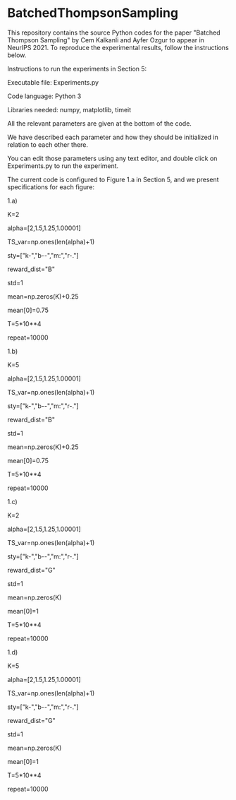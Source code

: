 # BatchedThompsonSampling

This repository contains the source Python codes for the paper "Batched Thompson Sampling" by Cem Kalkanli and Ayfer Ozgur to appear in NeurIPS 2021. To reproduce the experimental results, follow the instructions below.

Instructions to run the experiments in Section 5:

Executable file: Experiments.py

Code language: Python 3

Libraries needed: numpy, matplotlib, timeit

All the relevant parameters are given at the bottom of the code. 

We have described each parameter and how they should be initialized in relation to each other there.

You can edit those parameters using any text editor, and double click on Experiments.py to run the experiment.

The current code is configured to Figure 1.a in Section 5, and we present specifications for each figure:

1.a)

K=2

alpha=[2,1.5,1.25,1.00001]

TS_var=np.ones(len(alpha)+1)

sty=["k-","b--","m:","r-."]

reward_dist="B"

std=1

mean=np.zeros(K)+0.25

mean[0]=0.75

T=5*10**4

repeat=10000


1.b)

K=5

alpha=[2,1.5,1.25,1.00001]

TS_var=np.ones(len(alpha)+1)

sty=["k-","b--","m:","r-."]

reward_dist="B"

std=1

mean=np.zeros(K)+0.25

mean[0]=0.75

T=5*10**4

repeat=10000


1.c)

K=2

alpha=[2,1.5,1.25,1.00001]

TS_var=np.ones(len(alpha)+1)

sty=["k-","b--","m:","r-."]

reward_dist="G"

std=1

mean=np.zeros(K)

mean[0]=1

T=5*10**4

repeat=10000


1.d)

K=5

alpha=[2,1.5,1.25,1.00001]

TS_var=np.ones(len(alpha)+1)

sty=["k-","b--","m:","r-."]

reward_dist="G"

std=1

mean=np.zeros(K)

mean[0]=1

T=5*10**4

repeat=10000



